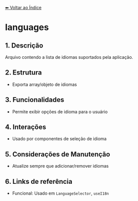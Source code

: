 [⬅ Voltar ao Índice](../../DOCUMENTATION.md)

# languages

## 1. Descrição
Arquivo contendo a lista de idiomas suportados pela aplicação.

## 2. Estrutura
- Exporta array/objeto de idiomas

## 3. Funcionalidades
- Permite exibir opções de idioma para o usuário

## 4. Interações
- Usado por componentes de seleção de idioma

## 5. Considerações de Manutenção
- Atualize sempre que adicionar/remover idiomas

## 6. Links de referência
- Funcional: Usado em `LanguageSelector`, `useI18n`
